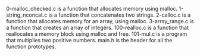  0-malloc_checked.c is a function that allocates memory using malloc.
 1-string_nconcat.c is a function that concatenates two strings.
 2-calloc.c is a function that allocates memory for an array, using malloc.
 3-array_range.c is a function that creates an array of integers.
 100-realloc.c is a function that reallocates a memory block using malloc and free.
 101-mul.c is a program that multiplies two positive numbers.
 main.h is the header  for all the function prototypes.

